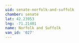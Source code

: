 ```yaml
---
uid: senate-norfolk-and-suffolk
chamber: senate
lat: 42.23953
lng: -71.21401
name: Norfolk and Suffolk
van_id: '027'
---
```

